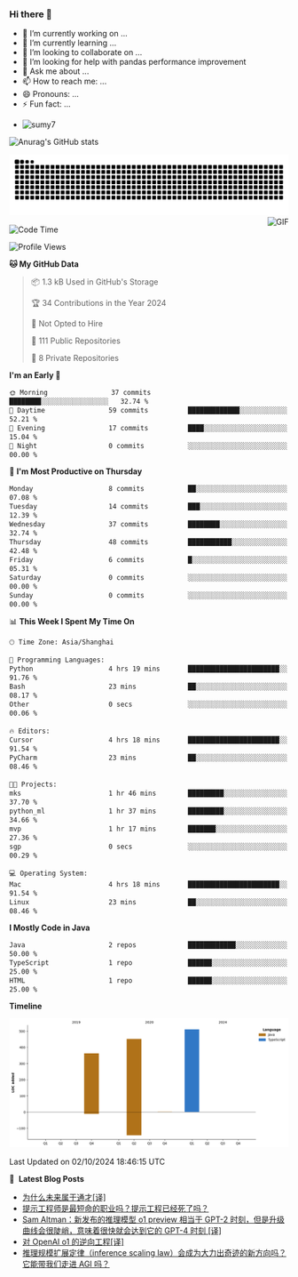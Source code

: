### Hi there 👋
<!--
**alloevil/alloevil** is a ✨ _special_ ✨ repository because its `README.md` (this file) appears on your GitHub profile.

Here are some ideas to get you started:

- 🔭 I’m currently working on ...
- 🌱 I’m currently learning ...
- 👯 I’m looking to collaborate on ...
- 🤔 I’m looking for help with ...
- 💬 Ask me about ...
- 📫 How to reach me: ...
- 😄 Pronouns: ...
- ⚡ Fun fact: ...
-->

- 🔭 I’m currently working on ...
- 🌱 I’m currently learning ...
- 👯 I’m looking to collaborate on ...
- 🤔 I’m looking for help with pandas performance improvement
- 💬 Ask me about ...
- 📫 How to reach me: ...
- 😄 Pronouns: ...
- ⚡ Fun fact: ...
  
+ ![sumy7](https://komarev.com/ghpvc/?username=alloevil)

![Anurag's GitHub stats](https://github-readme-stats.vercel.app/api?username=alloevil&show_icons=true&bg_color=00000000)

<picture align="center">
  <source media="(prefers-color-scheme: dark)" srcset="https://github.com/alloevil/alloevil/blob/output/github-contribution-grid-snake.svg">
  <source media="(prefers-color-scheme: dark)" srcset="https://github.com/alloevil/alloevil/blob/output/github-contribution-grid-snake.svg">
  <img alt="github contribution grid snake animation" src="https://github.com/alloevil/alloevil/blob/output/github-contribution-grid-snake.svg">
</picture>

<img align="right" alt="GIF" src="https://raw.githubusercontent.com/JoeyBling/JoeyBling/master/pic/pusheencode.gif" />

<!--START_SECTION:waka-->
![Code Time](http://img.shields.io/badge/Code%20Time-2%2C336%20hrs%2029%20mins-blue)

![Profile Views](http://img.shields.io/badge/Profile%20Views-0-blue)

**🐱 My GitHub Data** 

> 📦 1.3 kB Used in GitHub's Storage 
 > 
> 🏆 34 Contributions in the Year 2024
 > 
> 🚫 Not Opted to Hire
 > 
> 📜 111 Public Repositories 
 > 
> 🔑 8 Private Repositories 
 > 
**I'm an Early 🐤** 

```text
🌞 Morning                37 commits          ████████░░░░░░░░░░░░░░░░░   32.74 % 
🌆 Daytime                59 commits          █████████████░░░░░░░░░░░░   52.21 % 
🌃 Evening                17 commits          ████░░░░░░░░░░░░░░░░░░░░░   15.04 % 
🌙 Night                  0 commits           ░░░░░░░░░░░░░░░░░░░░░░░░░   00.00 % 
```
📅 **I'm Most Productive on Thursday** 

```text
Monday                   8 commits           ██░░░░░░░░░░░░░░░░░░░░░░░   07.08 % 
Tuesday                  14 commits          ███░░░░░░░░░░░░░░░░░░░░░░   12.39 % 
Wednesday                37 commits          ████████░░░░░░░░░░░░░░░░░   32.74 % 
Thursday                 48 commits          ███████████░░░░░░░░░░░░░░   42.48 % 
Friday                   6 commits           █░░░░░░░░░░░░░░░░░░░░░░░░   05.31 % 
Saturday                 0 commits           ░░░░░░░░░░░░░░░░░░░░░░░░░   00.00 % 
Sunday                   0 commits           ░░░░░░░░░░░░░░░░░░░░░░░░░   00.00 % 
```


📊 **This Week I Spent My Time On** 

```text
🕑︎ Time Zone: Asia/Shanghai

💬 Programming Languages: 
Python                   4 hrs 19 mins       ███████████████████████░░   91.76 % 
Bash                     23 mins             ██░░░░░░░░░░░░░░░░░░░░░░░   08.17 % 
Other                    0 secs              ░░░░░░░░░░░░░░░░░░░░░░░░░   00.06 % 

🔥 Editors: 
Cursor                   4 hrs 18 mins       ███████████████████████░░   91.54 % 
PyCharm                  23 mins             ██░░░░░░░░░░░░░░░░░░░░░░░   08.46 % 

🐱‍💻 Projects: 
mks                      1 hr 46 mins        █████████░░░░░░░░░░░░░░░░   37.70 % 
python_ml                1 hr 37 mins        █████████░░░░░░░░░░░░░░░░   34.66 % 
mvp                      1 hr 17 mins        ███████░░░░░░░░░░░░░░░░░░   27.36 % 
sgp                      0 secs              ░░░░░░░░░░░░░░░░░░░░░░░░░   00.29 % 

💻 Operating System: 
Mac                      4 hrs 18 mins       ███████████████████████░░   91.54 % 
Linux                    23 mins             ██░░░░░░░░░░░░░░░░░░░░░░░   08.46 % 
```

**I Mostly Code in Java** 

```text
Java                     2 repos             ████████████░░░░░░░░░░░░░   50.00 % 
TypeScript               1 repo              ██████░░░░░░░░░░░░░░░░░░░   25.00 % 
HTML                     1 repo              ██████░░░░░░░░░░░░░░░░░░░   25.00 % 
```



**Timeline**

![Lines of Code chart](https://raw.githubusercontent.com/alloevil/alloevil/main/assets/bar_graph.png)


 Last Updated on 02/10/2024 18:46:15 UTC
<!--END_SECTION:waka-->

📕 &nbsp;**Latest Blog Posts**
<!-- BLOG-POST-LIST:START -->
- [为什么未来属于通才[译]](https:/baoyu.io/translations/ai/why-generalists-own-the-future)
- [提示工程师是最短命的职业吗？提示工程已经死了吗？](https:/baoyu.io/blog/prompt-engineering/is-prompt-engineering-dead)
- [Sam Altman：新发布的推理模型 o1 preview 相当于 GPT-2 时刻，但是升级曲线会很陡峭，意味着很快就会达到它的 GPT-4 时刻 [译]](https:/baoyu.io/translations/transcript/t-mobile-capital-markets-day-2024-sam-altman)
- [对 OpenAI o1 的逆向工程[译]](https:/baoyu.io/translations/o1/reverse-engineering-openai-o1)
- [推理规模扩展定律（inference scaling law）会成为大力出奇迹的新方向吗？它能带我们走进 AGI 吗？](https:/baoyu.io/blog/ai/o1-and-inference-scaling-law)
<!-- BLOG-POST-LIST:END -->
